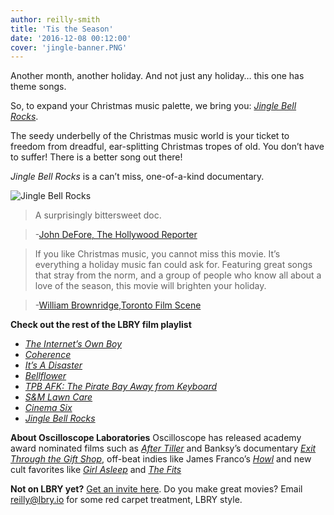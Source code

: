 ```yaml
---
author: reilly-smith
title: 'Tis the Season'
date: '2016-12-08 00:12:00'
cover: 'jingle-banner.PNG'
---
```

Another month, another holiday. And not just any holiday… this one has theme songs.

So, to expand your Christmas music palette, we bring you: [*Jingle Bell Rocks*](https://open.lbry.io/jinglebellrocks).

The seedy underbelly of the Christmas music world is your ticket to freedom from dreadful, ear-splitting Christmas tropes of old. You don’t have to suffer! There is a better song out there!

*Jingle Bell Rocks* is a can’t miss, one-of-a-kind documentary.

![Jingle Bell Rocks](/img/news/jingle-inline.jpg)

>A surprisingly bittersweet doc.

> -[John DeFore, The Hollywood Reporter](http://www.hollywoodreporter.com/review/jingle-bell-rocks-film-review-759859)


>If you like Christmas music, you cannot miss this movie. It’s everything a holiday music fan could ask for. Featuring great songs that stray from the norm, and a group of people who know all about a love of the season, this movie will brighten your holiday.

> -[William Brownridge,Toronto Film Scene](http://thetfs.ca/2013/12/05/review-jingle-bell-rocks/)

**Check out the rest of the LBRY film playlist**
- [*The Internet’s Own Boy*](https://open.lbry.io/theinternetsownboy)
- [*Coherence*](https://open.lbry.io/coherence)
- [*It’s A Disaster*](https://open.lbry.io/itsadisaster)
- [*Bellflower*](https://open.lbry.io/bellfower)
- [*TPB AFK: The Pirate Bay Away from Keyboard*](https://open.lbry.io/tpbafk)
- [*S&M Lawn Care*](https://open.lbry.io/smlawncare)
- [*Cinema Six*](https://open.lbry.io/cinemasix)
- [*Jingle Bell Rocks*](https://open.lbry.io/jinglebellrocks)

**About Oscilloscope Laboratories**
Oscilloscope has released academy award nominated films such as [*After Tiller*](https://www.rottentomatoes.com/m/after_tiller_2013/) and Banksy’s documentary [*Exit Through the Gift Shop*](https://www.rottentomatoes.com/m/exit_through_the_gift_shop/), off-beat indies like James Franco’s [*Howl*](https://www.rottentomatoes.com/m/1211483-howl) and new cult favorites like [*Girl Asleep*](https://www.rottentomatoes.com/m/girl_asleep_2016) and [*The Fits*](https://www.rottentomatoes.com/m/the_fits_2016)

**Not on LBRY yet?** [Get an invite here](https://lbry.io/get). Do you make great movies? Email [reilly@lbry.io](mailto:reilly@lbry.io) for some red carpet treatment, LBRY style.
